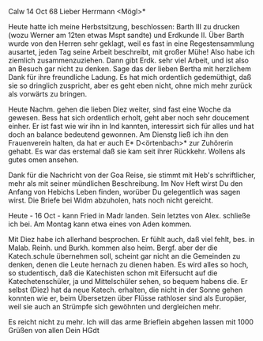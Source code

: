  Calw 14 Oct 68
Lieber Herrmann <Mögl>*

Heute hatte ich meine Herbstsitzung, beschlossen: Barth III zu drucken (wozu Werner am 12ten etwas Mspt sandte) und Erdkunde II. Über Barth wurde von den Herren sehr geklagt, weil es fast in eine Regestensammlung ausartet, jeden Tag seine Arbeit beschreibt, mit großer Mühe! Also habe ich ziemlich zusammenzuziehen. Dann gibt Erdk. sehr viel Arbeit, und ist also an Besuch gar nicht zu denken. Sage das der lieben Bertha mit herzlichem Dank für ihre freundliche Ladung. Es hat mich ordentlich gedemüthigt, daß sie so dringlich zuspricht, aber es geht eben nicht, ohne mich mehr zurück als vorwärts zu bringen.

Heute Nachm. gehen die lieben Diez weiter, sind fast eine Woche da gewesen. Bess hat sich ordentlich erholt, geht aber noch sehr doucement einher. Er ist fast wie wir ihn in Ind kannten, interessirt sich für alles und hat doch an balance bedeutend gewonnen. Am Dienstg ließ ich ihn den Frauenverein halten, da hat er auch E<milie>* D<örtenbach>* zur Zuhörerin gehabt. Es war das erstemal daß sie kam seit ihrer Rückkehr. Wollens als gutes omen ansehen.

Dank für die Nachricht von der Goa Reise, sie stimmt mit Heb's schriftlicher, mehr als mit seiner mündlichen Beschreibung. Im Nov Heft wirst Du den Anfang von Hebichs Leben finden, worüber Du gelegentlich was sagen wirst. Die Briefe bei Widm abzuholen, hats noch nicht gereicht.

Heute - 16 Oct - kann Fried in Madr landen. Sein letztes von Alex. schließe ich bei. Am Montag kann etwa eines von Aden kommen.

Mit Diez habe ich allerhand besprochen. Er fühlt auch, daß viel fehlt, bes. in Malab. Reinh. und Burkh. kommen also heim. Bergf. aber der die Katech.schule übernehmen soll, scheint gar nicht an die Gemeinden zu denken, denen die Leute hernach zu dienen haben. Es wird alles so hoch, so studentisch, daß die Katechisten schon mit Eifersucht auf die Katechetenschüler, ja und Mittelschüler sehen, so bequem habens die. Er selbst (Diez) hat da neue Katech. erhalten, die nicht in der Sonne gehen konnten wie er, beim Übersetzen über Flüsse rathloser sind als Europäer, weil sie auch an Strümpfe sich gewöhnten und dergleichen mehr.

Es reicht nicht zu mehr. Ich will das arme Brieflein abgehen lassen mit 1000 Grüßen von allen
 Dein HGdt
